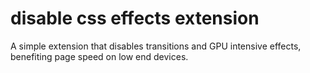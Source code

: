 # disable css effects extension
 A simple extension that disables transitions and GPU intensive effects, benefiting page speed on low end devices.
